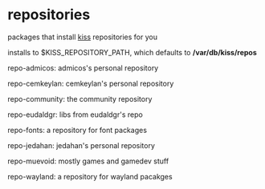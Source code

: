 # repositories

packages that install [kiss](k1ss.org) repositories for you

installs to $KISS_REPOSITORY_PATH, which defaults to **/var/db/kiss/repos**

repo-admicos: admicos's personal repository

repo-cemkeylan: cemkeylan's personal repository

repo-community: the community repository

repo-eudaldgr: libs from eudaldgr's repo

repo-fonts: a repository for font packages

repo-jedahan: jedahan's personal repository

repo-muevoid: mostly games and gamedev stuff

repo-wayland: a repository for wayland pacakges

